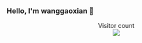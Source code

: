 ### Hello,  I'm wanggaoxian 👋

<div align="center">

  
</div>

<p align="center"> 
  Visitor count<br>
  <img src="https://profile-counter.glitch.me/RabbitCodeHole/count.svg" />
</p>


